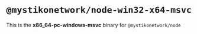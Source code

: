 # `@mystikonetwork/node-win32-x64-msvc`

This is the **x86_64-pc-windows-msvc** binary for `@mystikonetwork/node`
